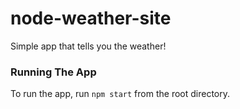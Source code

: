 # node-weather-site

Simple app that tells you the weather!

### Running The App
To run the app, run `npm start` from the root directory.
